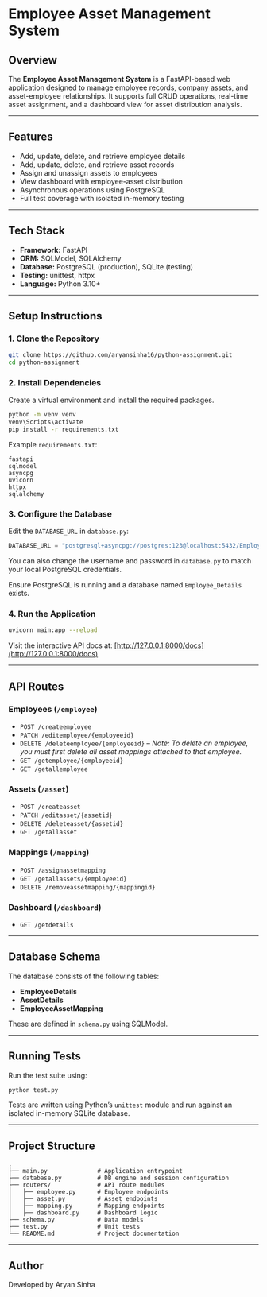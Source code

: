 # Employee Asset Management System

## Overview

The **Employee Asset Management System** is a FastAPI-based web application designed to manage employee records, company assets, and asset-employee relationships. It supports full CRUD operations, real-time asset assignment, and a dashboard view for asset distribution analysis.

---

## Features

* Add, update, delete, and retrieve employee details
* Add, update, delete, and retrieve asset records
* Assign and unassign assets to employees
* View dashboard with employee-asset distribution
* Asynchronous operations using PostgreSQL
* Full test coverage with isolated in-memory testing

---

## Tech Stack

* **Framework:** FastAPI
* **ORM:** SQLModel, SQLAlchemy
* **Database:** PostgreSQL (production), SQLite (testing)
* **Testing:** unittest, httpx
* **Language:** Python 3.10+

---

## Setup Instructions

### 1. Clone the Repository

```bash
git clone https://github.com/aryansinha16/python-assignment.git
cd python-assignment
```

### 2. Install Dependencies

Create a virtual environment and install the required packages.

```bash
python -m venv venv
venv\Scripts\activate
pip install -r requirements.txt
```

Example `requirements.txt`:

```
fastapi
sqlmodel
asyncpg
uvicorn
httpx
sqlalchemy
```

### 3. Configure the Database

Edit the `DATABASE_URL` in `database.py`:

```python
DATABASE_URL = "postgresql+asyncpg://postgres:123@localhost:5432/Employee_Details"
```

You can also change the username and password in `database.py` to match your local PostgreSQL credentials.

Ensure PostgreSQL is running and a database named `Employee_Details` exists.

### 4. Run the Application

```bash
uvicorn main:app --reload
```

Visit the interactive API docs at:
[http://127.0.0.1:8000/docs](http://127.0.0.1:8000/docs)

---

## API Routes

### Employees (`/employee`)

* `POST /createemployee`
* `PATCH /editemployee/{employeeid}`
* `DELETE /deleteemployee/{employeeid}` – *Note: To delete an employee, you must first delete all asset mappings attached to that employee.*
* `GET /getemployee/{employeeid}`
* `GET /getallemployee`

### Assets (`/asset`)

* `POST /createasset`
* `PATCH /editasset/{assetid}`
* `DELETE /deleteasset/{assetid}`
* `GET /getallasset`

### Mappings (`/mapping`)

* `POST /assignassetmapping`
* `GET /getallassets/{employeeid}`
* `DELETE /removeassetmapping/{mappingid}`

### Dashboard (`/dashboard`)

* `GET /getdetails`

---

## Database Schema

The database consists of the following tables:

* **EmployeeDetails**
* **AssetDetails**
* **EmployeeAssetMapping**

These are defined in `schema.py` using SQLModel.

---

## Running Tests

Run the test suite using:

```bash
python test.py
```

Tests are written using Python’s `unittest` module and run against an isolated in-memory SQLite database.

---

## Project Structure

```
.
├── main.py              # Application entrypoint
├── database.py          # DB engine and session configuration
├── routers/             # API route modules
│   ├── employee.py      # Employee endpoints
│   ├── asset.py         # Asset endpoints
│   ├── mapping.py       # Mapping endpoints
│   ├── dashboard.py     # Dashboard logic
├── schema.py            # Data models
├── test.py              # Unit tests
└── README.md            # Project documentation
```

---

## Author

Developed by Aryan Sinha
